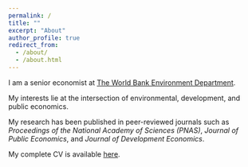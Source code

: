 ```yaml
---
permalink: /
title: ""
excerpt: "About"
author_profile: true
redirect_from: 
  - /about/
  - /about.html
---
```


I am a senior economist at [The World Bank Environment Department](https://www.worldbank.org/en/topic/environment).

My interests lie at the intersection of environmental, development, and public economics. 

My research has been published in peer-reviewed journals such as *Proceedings of the National Academy of Sciences (PNAS)*, *Journal of Public Economics*, and *Journal of Development Economics*.

My complete CV is available [here](http://arthurbraganca7.github.io/files/CV_Arthur.pdf).
